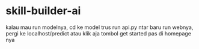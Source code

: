# skill-builder-ai

kalau mau run modelnya, cd ke model trus run api.py
ntar baru run webnya, pergi ke localhost/predict atau klik aja tombol get started pas di homepage nya
